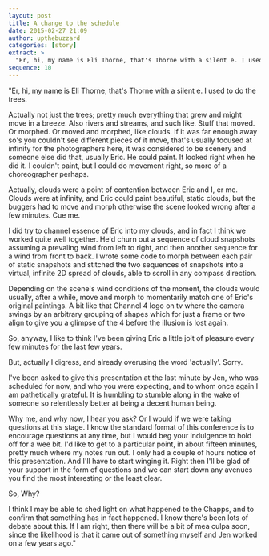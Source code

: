 ```yaml
---
layout: post
title: A change to the schedule
date: 2015-02-27 21:09
author: upthebuzzard
categories: [story]
extract: >
  "Er, hi, my name is Eli Thorne, that's Thorne with a silent e. I used to do the trees."
sequence: 10
---
```

"Er, hi, my name is Eli Thorne, that's Thorne with a silent e. I used to do the trees.

Actually not just the trees; pretty much everything that grew and might move in a breeze. Also rivers and streams, and such like. Stuff that moved. Or morphed. Or moved and morphed, like clouds. If it was far enough away so's you couldn't see different pieces of it move, that's usually focused at infinity for the photographers here, it was considered to be scenery and someone else did that, usually Eric. He could paint. It looked right when he did it. I couldn't paint, but I could do movement right, so more of a choreographer perhaps.

Actually, clouds were a point of contention between Eric and I, er me. Clouds were at infinity, and Eric could paint beautiful, static clouds, but the buggers had to move and morph otherwise the scene looked wrong after a few minutes. Cue me.

I did try to channel essence of Eric into my clouds, and in fact I think we worked quite well together. He'd churn out a sequence of cloud snapshots assuming a prevaling wind from left to right, and then another sequence for a wind from front to back. I wrote some code to morph between each pair of static snapshots and stitched the two sequences of snapshots into a virtual, infinite 2D spread of clouds, able to scroll in any compass direction.

Depending on the scene's wind conditions of the moment, the clouds would usually, after a while, move and morph to momentarily match one of Eric's original paintings. A bit like that Channel 4 logo on tv where the camera swings by an arbitrary grouping of shapes which for just a frame or two align to give you a glimpse of the 4 before the illusion is lost again.

So, anyway, I like to think I've been giving Eric a little jolt of pleasure every few minutes for the last few years.

But, actually I digress, and already overusing the word 'actually'. Sorry.

I've been asked to give this presentation at the last minute by Jen, who was scheduled for now, and who you were expecting, and to whom once again I am pathetically grateful. It is humbling to stumble along in the wake of someone so relentlessly better at being a decent human being.

Why me, and why now, I hear you ask? Or I would if we were taking questions at this stage. I know the standard format of this conference is to encourage questions at any time, but I would beg your indulgence to hold off for a wee bit. I'd like to get to a particular point, in about fifteen minutes, pretty much where my notes run out. I only had a couple of hours notice of this presentation. And I'll have to start winging it. Right then I'll be glad of your support in the form of questions and we can start down any avenues you find the most interesting or the least clear.

So, Why?

I think I may be able to shed light on what happened to the Chapps, and to confirm that something has in fact happened. I know there's been lots of debate about this. If I am right, then there will be a bit of mea culpa soon, since the likelihood is that it came out of something myself and Jen worked on a few years ago."

